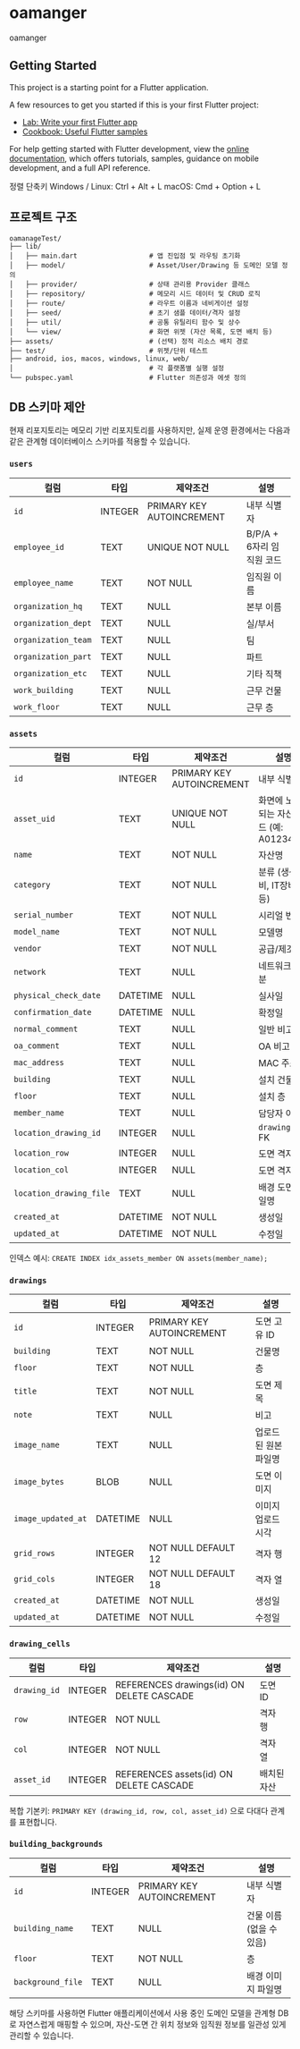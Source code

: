 # oamanger

oamanger

## Getting Started

This project is a starting point for a Flutter application.

A few resources to get you started if this is your first Flutter project:

- [Lab: Write your first Flutter app](https://docs.flutter.dev/get-started/codelab)
- [Cookbook: Useful Flutter samples](https://docs.flutter.dev/cookbook)

For help getting started with Flutter development, view the
[online documentation](https://docs.flutter.dev/), which offers tutorials,
samples, guidance on mobile development, and a full API reference.

정렬 단축키
Windows / Linux: Ctrl + Alt + L
macOS: Cmd + Option + L

## 프로젝트 구조

```text
oamanageTest/
├── lib/
│   ├── main.dart                  # 앱 진입점 및 라우팅 초기화
│   ├── model/                     # Asset/User/Drawing 등 도메인 모델 정의
│   ├── provider/                  # 상태 관리용 Provider 클래스
│   ├── repository/                # 메모리 시드 데이터 및 CRUD 로직
│   ├── route/                     # 라우트 이름과 네비게이션 설정
│   ├── seed/                      # 초기 샘플 데이터/격자 설정
│   ├── util/                      # 공통 유틸리티 함수 및 상수
│   └── view/                      # 화면 위젯 (자산 목록, 도면 배치 등)
├── assets/                        # (선택) 정적 리소스 배치 경로
├── test/                          # 위젯/단위 테스트
├── android, ios, macos, windows, linux, web/
│                                  # 각 플랫폼별 실행 설정
└── pubspec.yaml                   # Flutter 의존성과 에셋 정의
```

## DB 스키마 제안

현재 리포지토리는 메모리 기반 리포지토리를 사용하지만, 실제 운영 환경에서는 다음과 같은 관계형 데이터베이스 스키마를 적용할 수 있습니다.

### `users`
| 컬럼 | 타입 | 제약조건 | 설명 |
| --- | --- | --- | --- |
| `id` | INTEGER | PRIMARY KEY AUTOINCREMENT | 내부 식별자 |
| `employee_id` | TEXT | UNIQUE NOT NULL | B/P/A + 6자리 임직원 코드 |
| `employee_name` | TEXT | NOT NULL | 임직원 이름 |
| `organization_hq` | TEXT | NULL | 본부 이름 |
| `organization_dept` | TEXT | NULL | 실/부서 |
| `organization_team` | TEXT | NULL | 팀 |
| `organization_part` | TEXT | NULL | 파트 |
| `organization_etc` | TEXT | NULL | 기타 직책 |
| `work_building` | TEXT | NULL | 근무 건물 |
| `work_floor` | TEXT | NULL | 근무 층 |

### `assets`
| 컬럼 | 타입 | 제약조건 | 설명 |
| --- | --- | --- | --- |
| `id` | INTEGER | PRIMARY KEY AUTOINCREMENT | 내부 식별자 |
| `asset_uid` | TEXT | UNIQUE NOT NULL | 화면에 노출되는 자산 코드 (예: A01234) |
| `name` | TEXT | NOT NULL | 자산명 |
| `category` | TEXT | NOT NULL | 분류 (생산설비, IT장비 등) |
| `serial_number` | TEXT | NOT NULL | 시리얼 번호 |
| `model_name` | TEXT | NOT NULL | 모델명 |
| `vendor` | TEXT | NOT NULL | 공급/제조사 |
| `network` | TEXT | NULL | 네트워크 구분 |
| `physical_check_date` | DATETIME | NULL | 실사일 |
| `confirmation_date` | DATETIME | NULL | 확정일 |
| `normal_comment` | TEXT | NULL | 일반 비고 |
| `oa_comment` | TEXT | NULL | OA 비고 |
| `mac_address` | TEXT | NULL | MAC 주소 |
| `building` | TEXT | NULL | 설치 건물 |
| `floor` | TEXT | NULL | 설치 층 |
| `member_name` | TEXT | NULL | 담당자 이름 |
| `location_drawing_id` | INTEGER | NULL | `drawings.id` FK |
| `location_row` | INTEGER | NULL | 도면 격자 행 |
| `location_col` | INTEGER | NULL | 도면 격자 열 |
| `location_drawing_file` | TEXT | NULL | 배경 도면 파일명 |
| `created_at` | DATETIME | NOT NULL | 생성일 |
| `updated_at` | DATETIME | NOT NULL | 수정일 |

인덱스 예시: `CREATE INDEX idx_assets_member ON assets(member_name);`

### `drawings`
| 컬럼 | 타입 | 제약조건 | 설명 |
| --- | --- | --- | --- |
| `id` | INTEGER | PRIMARY KEY AUTOINCREMENT | 도면 고유 ID |
| `building` | TEXT | NOT NULL | 건물명 |
| `floor` | TEXT | NOT NULL | 층 |
| `title` | TEXT | NOT NULL | 도면 제목 |
| `note` | TEXT | NULL | 비고 |
| `image_name` | TEXT | NULL | 업로드된 원본 파일명 |
| `image_bytes` | BLOB | NULL | 도면 이미지 |
| `image_updated_at` | DATETIME | NULL | 이미지 업로드 시각 |
| `grid_rows` | INTEGER | NOT NULL DEFAULT 12 | 격자 행 |
| `grid_cols` | INTEGER | NOT NULL DEFAULT 18 | 격자 열 |
| `created_at` | DATETIME | NOT NULL | 생성일 |
| `updated_at` | DATETIME | NOT NULL | 수정일 |

### `drawing_cells`
| 컬럼 | 타입 | 제약조건 | 설명 |
| --- | --- | --- | --- |
| `drawing_id` | INTEGER | REFERENCES drawings(id) ON DELETE CASCADE | 도면 ID |
| `row` | INTEGER | NOT NULL | 격자 행 |
| `col` | INTEGER | NOT NULL | 격자 열 |
| `asset_id` | INTEGER | REFERENCES assets(id) ON DELETE CASCADE | 배치된 자산 |

복합 기본키: `PRIMARY KEY (drawing_id, row, col, asset_id)` 으로 다대다 관계를 표현합니다.

### `building_backgrounds`
| 컬럼 | 타입 | 제약조건 | 설명 |
| --- | --- | --- | --- |
| `id` | INTEGER | PRIMARY KEY AUTOINCREMENT | 내부 식별자 |
| `building_name` | TEXT | NULL | 건물 이름 (없을 수 있음) |
| `floor` | TEXT | NOT NULL | 층 |
| `background_file` | TEXT | NULL | 배경 이미지 파일명 |

해당 스키마를 사용하면 Flutter 애플리케이션에서 사용 중인 도메인 모델을 관계형 DB로 자연스럽게 매핑할 수 있으며, 자산-도면 간 위치 정보와 임직원 정보를 일관성 있게 관리할 수 있습니다.
